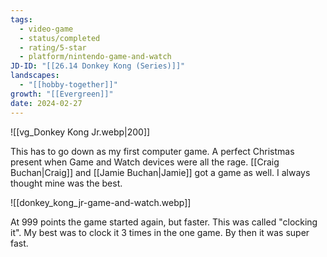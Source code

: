 ```yaml
---
tags:
  - video-game
  - status/completed
  - rating/5-star
  - platform/nintendo-game-and-watch
JD-ID: "[[26.14 Donkey Kong (Series)]]"
landscapes:
  - "[[hobby-together]]"
growth: "[[Evergreen]]"
date: 2024-02-27
---
```

![[vg_Donkey Kong Jr.webp|200]]

This has to go down as my first computer game. A perfect Christmas present when Game and Watch devices were all the rage. [[Craig Buchan|Craig]] and [[Jamie Buchan|Jamie]] got a game as well. I always thought mine was the best.

![[donkey_kong_jr-game-and-watch.webp]]

At 999 points the game started again, but faster. This was called "clocking it". My best was to clock it 3 times in the one game. By then it was super fast.